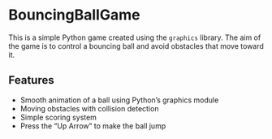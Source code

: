 # BouncingBallGame
This is a simple Python game created using the `graphics` library. The aim of the game is to control a bouncing ball and avoid obstacles that move toward it.

## Features
- Smooth animation of a ball using Python’s graphics module
- Moving obstacles with collision detection
- Simple scoring system
- Press the “Up Arrow” to make the ball jump

